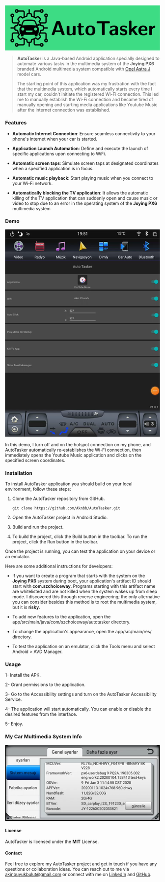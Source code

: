 ![Homepage](docs/banner.png)

> **AutoTasker** is a Java-based Android application specially designed to automate various tasks in the multimedia system of the **Joying PX6** branded Android multimedia system compatible with [Opel Astra J](https://www.google.com/search?q=opel+astra+j+2013+hatchback&tbm=isch&ved=2ahUKEwib1N6k5MuCAxV8yQIHHZ5BDLYQ2-cCegQIABAA&oq=opel+astra+j+2013+hatchback&gs_lcp=CgNpbWcQAzIECAAQHlD2B1j2B2DtCWgAcAB4AIABeYgB4gGSAQMwLjKYAQCgAQGqAQtnd3Mtd2l6LWltZ8ABAQ&sclient=img&ei=_sBXZZvdD_ySi-gPnoOxsAs&bih=1291&biw=2560) model cars.
>
> The starting point of this application was my frustration with the fact that the multimedia system, which automatically starts every time I start my car, couldn't initiate the registered Wi-Fi connection. This led me to manually establish the Wi-Fi connection and became tired of manually opening and starting media applications like Youtube Music after the internet connection was established.

### Features

* **Automatic Internet Connection**: Ensure seamless connectivity to your phone's internet when your car is started.

* **Application Launch Automation**: Define and execute the launch of specific applications upon connecting to WiFi.

* **Automatic screen taps**: Simulate screen taps at designated coordinates when a specified application is in focus.

* **Automatic music playback**: Start playing music when you connect to your Wi-Fi network.

* **Automatically blocking the TV application**: It allows the automatic killing of the TV application that can suddenly open and cause music or video to stop due to an error in the operating system of the **Joying PX6** multimedia system

### Demo

![Demo](docs/demo.webp)

In this demo, I turn off and on the hotspot connection on my phone, and AutoTasker automatically re-establishes the Wi-Fi connection, then immediately opens the Youtube Music application and clicks on the specified screen coordinates.

### Installation

To install AutoTasker application you should build on your local environment, follow these steps:

1. Clone the AutoTasker repository from GitHub.

    ```
    git clone https://github.com/Aknbb/AutoTasker.git
    ```
2. Open the AutoTasker project in Android Studio.

3. Build and run the project.

4. To build the project, click the Build button in the toolbar. To run the project, click the Run button in the toolbar.

Once the project is running, you can test the application on your device or an emulator.

Here are some additional instructions for developers:

* If you want to create a program that starts with the system on the **Joying PX6** system during boot, your application's artifact ID should start with **com.szchoiceway**. Programs starting with this artifact name are whitelisted and are not killed when the system wakes up from sleep mode. I discovered this through reverse engineering; the only alternative you can consider besides this method is to root the multimedia system, but it is **risky**.

* To add new features to the application, open the app/src/main/java/com/szchoiceway/autotasker directory.

* To change the application's appearance, open the app/src/main/res/ directory.

* To test the application on an emulator, click the Tools menu and select Android > AVD Manager.

### Usage

1- Install the APK.

2- Grant permissions to the application. 

3- Go to the Accessibility settings and turn on the AutoTasker Accessibility Service. 

4- The application will start automatically. You can enable or disable the desired features from the interface. 

5- Enjoy.

### My Car Multimedia System Info

![Multi Media System Info](docs/multimedia-system-info.webp)

#### License
AutoTasker is licensed under the **MIT** License.

#### Contact
Feel free to explore my AutoTasker project and get in touch if you have any questions or collaboration ideas. You can reach out to me via [akinbuyukbulut@gmail.com](mailto:akinbuyukbulut@gmail.com) or connect with me on [LinkedIn](https://www.linkedin.com/in/akinbuyukbulut/) and [GitHub](https://github.com/Aknbb).
